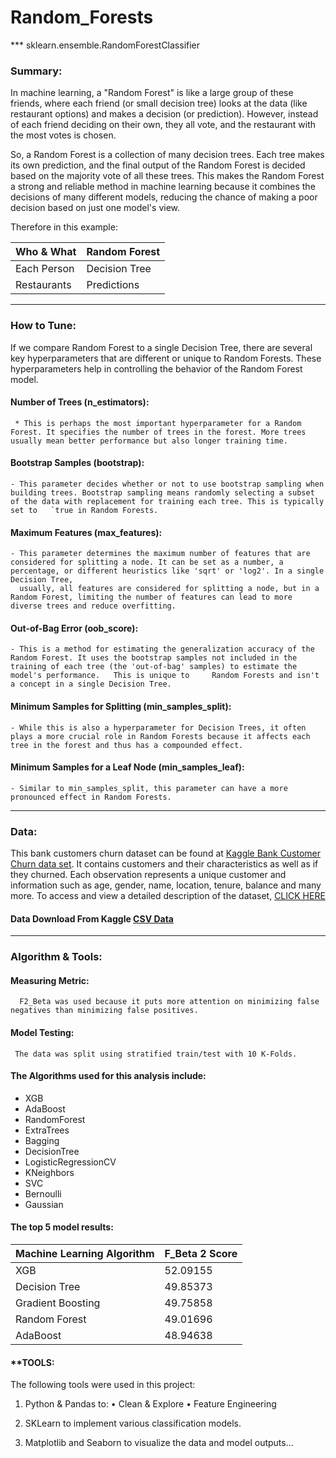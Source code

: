 # Random_Forests
*** sklearn.ensemble.RandomForestClassifier

### Summary:


In machine learning, a "Random Forest" is like a large group of these friends, where each friend (or small decision tree) looks at the data (like restaurant options) and makes a decision (or prediction). However, instead of each friend deciding on their own, they all vote, and the restaurant with the most votes is chosen.

So, a Random Forest is a collection of many decision trees. Each tree makes its own prediction, and the final output of the Random Forest is decided based on the majority vote of all these trees. This makes the Random Forest a strong and reliable method in machine learning because it combines the decisions of many different models, reducing the chance of making a poor decision based on just one model's view.

Therefore in this example:

| Who & What                  | Random Forest     |
|-----------------------------|-------------------|
| Each Person                 | Decision Tree     |
| Restaurants                 | Predictions       |








---



### How to Tune:


If we compare Random Forest to a single Decision Tree, there are several key hyperparameters that are different or unique to Random Forests. These hyperparameters help in controlling the behavior of the Random Forest model.

 #### Number of Trees (n_estimators): 
     * This is perhaps the most important hyperparameter for a Random Forest. It specifies the number of trees in the forest. More trees usually mean better performance but also longer training time.

####  Bootstrap Samples (bootstrap):
    - This parameter decides whether or not to use bootstrap sampling when building trees. Bootstrap sampling means randomly selecting a subset of the data with replacement for training each tree. This is typically set to   `true in Random Forests.

####  Maximum Features (max_features):
    - This parameter determines the maximum number of features that are considered for splitting a node. It can be set as a number, a percentage, or different heuristics like 'sqrt' or 'log2'. In a single Decision Tree, 
      usually, all features are considered for splitting a node, but in a Random Forest, limiting the number of features can lead to more diverse trees and reduce overfitting.

####  Out-of-Bag Error (oob_score):
    - This is a method for estimating the generalization accuracy of the Random Forest. It uses the bootstrap samples not included in the training of each tree (the 'out-of-bag' samples) to estimate the model's performance.   This is unique to     Random Forests and isn't a concept in a single Decision Tree.

####  Minimum Samples for Splitting (min_samples_split):
    - While this is also a hyperparameter for Decision Trees, it often plays a more crucial role in Random Forests because it affects each tree in the forest and thus has a compounded effect.

####  Minimum Samples for a Leaf Node (min_samples_leaf):
    - Similar to min_samples_split, this parameter can have a more pronounced effect in Random Forests.
 

---



### Data:


This bank customers churn dataset can be found at [Kaggle Bank Customer Churn data set](https://www.kaggle.com/mathchi/churn-for-bank-customers). It contains customers and their characteristics as well as if they churned. Each observation represents a unique customer and information such as age, gender, name, location, tenure, balance and many more. To access and view a detailed description of the dataset, [CLICK HERE](https://www.kaggle.com/mathchi/churn-for-bank-customers)


#### Data Download From Kaggle [CSV Data](https://www.kaggle.com/mathchi/churn-for-bank-customers)



---




### Algorithm & Tools:


#### **Measuring Metric:**


      F2_Beta was used because it puts more attention on minimizing false negatives than minimizing false positives. 



#### **Model Testing:**

     The data was split using stratified train/test with 10 K-Folds. 


#### The Algorithms used for this analysis include:
- XGB 
- AdaBoost 
- RandomForest 
- ExtraTrees 
- Bagging 
- DecisionTree 
- LogisticRegressionCV
- KNeighbors 
- SVC
- Bernoulli
- Gaussian



#### **The top 5 model results:**

| Machine Learning Algorithm  | F_Beta 2 Score    |
|-----------------------------|-------------------|
| XGB                         | 52.09155          |
| Decision Tree               | 49.85373          |
| Gradient Boosting           | 49.75858          |
| Random Forest               | 49.01696          |
| AdaBoost                    | 48.94638          |




#### **TOOLS:

The following tools were used in this project:
1.	Python & Pandas to: 
                  •	        Clean & Explore
                  •	      Feature Engineering 
                  
                  
2.	SKLearn to implement various classification models.
3.	Matplotlib and Seaborn to visualize the data and model outputs...
